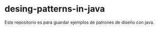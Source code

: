 # desing-patterns-in-java
Este repositorio es para guardar ejemplos de patrones de diseño con java.
